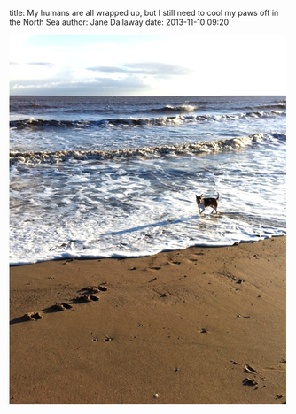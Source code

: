 
title: My humans are all wrapped up, but I still need to cool my paws off in the North Sea
author: Jane Dallaway
date: 2013-11-10 09:20

<div><a href="/media/ZYtp_photo.JPG"><img src="/media/ZYtp_thumb_photo.JPG" width="500" height="669"/></a></div>



 
      